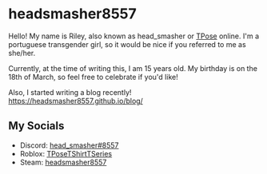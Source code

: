 # headsmasher8557

Hello! My name is Riley, also known as head_smasher or [TPose](https://www.roblox.com/users/1097331742/profile) online. I'm a portuguese transgender girl, so it would be nice if you referred to me as she/her.

Currently, at the time of writing this, I am 15 years old. My birthday is on the 18th of March, so feel free to celebrate if you'd like!

Also, I started writing a blog recently!
<https://headsmasher8557.github.io/blog/>

## My Socials

* Discord: [head_smasher#8557](https://discord.com/users/508262470117228545)
* Roblox: [TPoseTShirtTSeries](https://www.roblox.com/users/1097331742/profile)
* Steam: [headsmasher8557](https://steamcommunity.com/profiles/76561199497130291)
